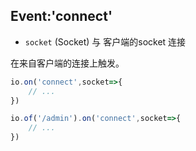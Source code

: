 ## Event:'connect'

- `socket` (Socket) 与 客户端的socket 连接

在来自客户端的连接上触发。

```js
io.on('connect',socket=>{
    // ...
})

io.of('/admin').on('connect',socket=>{
    // ... 
})
```